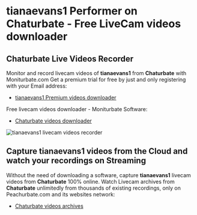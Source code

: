 # tianaevans1 Performer on Chaturbate - Free LiveCam videos downloader

## Chaturbate Live Videos Recorder

Monitor and record livecam videos of **tianaevans1** from **Chaturbate** with Moniturbate.com
Get a premium trial for free by just and only registering with your Email address:
* [tianaevans1 Premium videos downloader](https://moniturbate.com/request-demo-licence-key.html)

Free livecam videos downloader - Moniturbate Software:
* [Chaturbate videos downloader](https://moniturbate.com/moniturbate-download-software.html)

![tianaevans1 livecam videos recorder](https://peachurnet.com/templates/moniturbate-software.png)


## Capture tianaevans1 videos from the Cloud and watch your recordings on Streaming

Without the need of downloading a software, capture **tianaevans1** livecam videos from **Chaturbate** 100% online.
Watch Livecam archives from **Chaturbate** unlimitedly from thousands of existing recordings, only on Peachurbate.com and its websites network:
* [Chaturbate videos archives](https://peachurnet.com/)